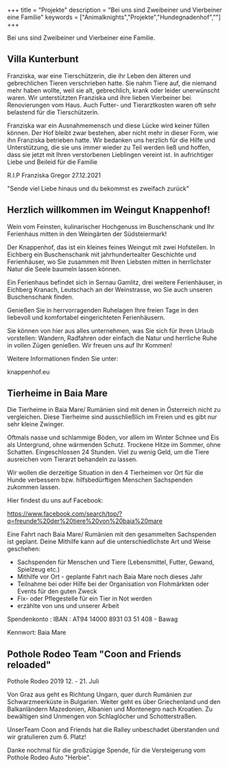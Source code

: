 +++
title = "Projekte"
description = "Bei uns sind Zweibeiner und Vierbeiner eine Familie"
keywords = ["Animalknights","Projekte","Hundegnadenhof",""]
+++

Bei uns sind Zweibeiner und Vierbeiner eine Familie.
##  Villa Kunterbunt

Franziska, war eine Tierschützerin, die ihr Leben den älteren und gebrechlichen Tieren verschrieben hatte. Sie nahm Tiere auf, die niemand mehr haben wollte, weil sie alt, gebrechlich, krank oder leider unerwünscht waren. Wir unterstützten Franziska und ihre lieben Vierbeiner bei Renovierungen vom Haus. Auch Futter- und Tierarztkosten waren oft sehr belastend für die Tierschützerin. 

Franziska war ein Ausnahmemensch und diese Lücke wird keiner füllen können. Der Hof bleibt zwar bestehen, aber nicht mehr in dieser Form, wie ihn Franziska betrieben hatte. Wir bedanken uns herzlich für die Hilfe und Unterstützung, die sie uns immer wieder zu Teil werden ließ und hoffen, dass sie jetzt mit Ihren verstorbenen Lieblingen vereint ist. In aufrichtiger Liebe und Beileid für die Familie 

R.I.P  Franziska Gregor 27.12.2021

"Sende viel Liebe hinaus und du bekommst es zweifach zurück"



## Herzlich willkommen im Weingut Knappenhof!

Wein vom Feinsten, kulinarischer Hochgenuss im Buschenschank und Ihr Ferienhaus mitten in den Weingärten der Südsteiermark!

Der Knappenhof, das ist ein kleines feines Weingut mit zwei Hofstellen. In Eichberg ein Buschenschank mit jahrhundertealter Geschichte und Ferienhäuser, wo Sie zusammen mit Ihren Liebsten mitten in herrlichster Natur die Seele baumeln lassen können. 

Ein Ferienhaus befindet sich in Sernau Gamlitz, drei weitere Ferienhäuser, in Eichberg Kranach, Leutschach an der Weinstrasse, wo Sie auch unseren Buschenschank finden.

Genießen Sie in herrvorragenden Ruhelagen Ihre freien Tage in den liebevoll und komfortabel eingerichteten Ferienhäusern.

Sie können von hier aus alles unternehmen, was Sie sich für Ihren Urlaub vorstellen: Wandern, Radfahren oder einfach die Natur und herrliche Ruhe in vollen Zügen genießen.
Wir freuen uns auf Ihr Kommen! 

Weitere Informationen finden Sie unter:

knappenhof.eu 



## Tierheime in Baia Mare

Die Tierheime in Baia Mare/ Rumänien sind mit denen in Österreich nicht zu vergleichen. Diese Tierheime sind ausschließlich im Freien und es gibt nur sehr kleine Zwinger. 

Oftmals nasse und schlammige Böden, vor allem im Winter Schnee und Eis als Untergrund, ohne wärmenden Schutz. Trockene Hitze im Sommer, ohne Schatten. Eingeschlossen 24 Stunden. Viel zu wenig Geld, um die Tiere ausreichen vom Tierarzt behandeln zu lassen. 

Wir wollen die derzeitige Situation in den 4 Tierheimen vor Ort für die Hunde verbessern bzw. hilfsbedürftigen Menschen Sachspenden zukommen lassen. 

Hier findest du uns auf Facebook:

https://www.facebook.com/search/top/?q=freunde%20der%20tiere%20von%20baia%20mare

Eine Fahrt nach Baia Mare/ Rumänien mit den gesammelten Sachspenden ist geplant. Deine Mithilfe kann auf die unterschiedlichste Art und Weise geschehen: 

* Sachspenden für Menschen und Tiere (Lebensmittel, Futter, Gewand, Spielzeug etc.)
* Mithilfe vor Ort - geplante Fahrt nach Baia Mare noch dieses Jahr
* Teilnahme bei oder Hilfe bei der Organisation von Flohmärkten oder Events für den guten Zweck 
* Fix- oder Pflegestelle für ein Tier in Not werden
* erzählte von uns und unserer Arbeit

Spendenkonto :    IBAN : AT94 14000 8931 03 51 408 - Bawag

Kennwort: Baia Mare 



##  Pothole Rodeo Team "Coon and Friends reloaded"

Pothole Rodeo 2019 12. - 21. Juli

Von Graz aus geht es Richtung Ungarn, quer durch Rumänien zur Schwarzmeerküste in Bulgarien. Weiter geht es über Griechenland und den Balkanländern Mazedonien, Albanien und Montenegro nach Kroatien. Zu bewältigen sind Unmengen von Schlaglöcher und Schotterstraßen.

UnserTeam Coon and Friends hat die Ralley unbeschadet überstanden und wir gratulieren zum 6. Platz!

Danke nochmal für die großzügige Spende, für die Versteigerung vom Pothole Rodeo Auto "Herbie".


